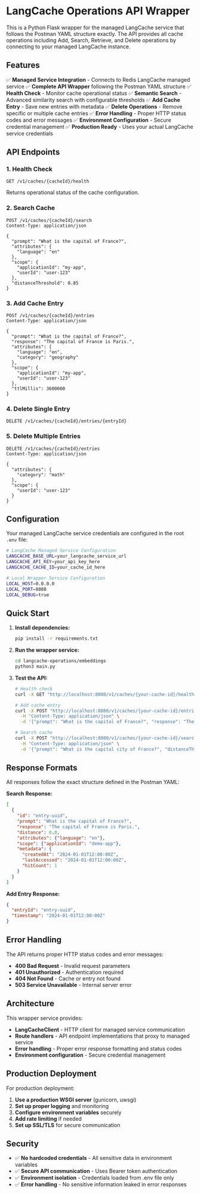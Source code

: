 # LangCache Operations API Wrapper

This is a Python Flask wrapper for the managed LangCache service that follows the Postman YAML structure exactly. The API provides all cache operations including Add, Search, Retrieve, and Delete operations by connecting to your managed LangCache instance.

## Features

✅ **Managed Service Integration** - Connects to Redis LangCache managed service
✅ **Complete API Wrapper** following the Postman YAML structure
✅ **Health Check** - Monitor cache operational status
✅ **Semantic Search** - Advanced similarity search with configurable thresholds
✅ **Add Cache Entry** - Save new entries with metadata
✅ **Delete Operations** - Remove specific or multiple cache entries
✅ **Error Handling** - Proper HTTP status codes and error messages
✅ **Environment Configuration** - Secure credential management
✅ **Production Ready** - Uses your actual LangCache service credentials

## API Endpoints

### 1. Health Check
```http
GET /v1/caches/{cacheId}/health
```
Returns operational status of the cache configuration.

### 2. Search Cache
```http
POST /v1/caches/{cacheId}/search
Content-Type: application/json

{
  "prompt": "What is the capital of France?",
  "attributes": {
    "language": "en"
  },
  "scope": {
    "applicationId": "my-app",
    "userId": "user-123"
  },
  "distanceThreshold": 0.85
}
```

### 3. Add Cache Entry
```http
POST /v1/caches/{cacheId}/entries
Content-Type: application/json

{
  "prompt": "What is the capital of France?",
  "response": "The capital of France is Paris.",
  "attributes": {
    "language": "en",
    "category": "geography"
  },
  "scope": {
    "applicationId": "my-app",
    "userId": "user-123"
  },
  "ttlMillis": 3600000
}
```

### 4. Delete Single Entry
```http
DELETE /v1/caches/{cacheId}/entries/{entryId}
```

### 5. Delete Multiple Entries
```http
DELETE /v1/caches/{cacheId}/entries
Content-Type: application/json

{
  "attributes": {
    "category": "math"
  },
  "scope": {
    "userId": "user-123"
  }
}
```

## Configuration

Your managed LangCache service credentials are configured in the root `.env` file:

```bash
# LangCache Managed Service Configuration
LANGCACHE_BASE_URL=your_langcache_service_url
LANGCACHE_API_KEY=your_api_key_here
LANGCACHE_CACHE_ID=your_cache_id_here

# Local Wrapper Service Configuration
LOCAL_HOST=0.0.0.0
LOCAL_PORT=8080
LOCAL_DEBUG=true
```

## Quick Start

1. **Install dependencies:**
   ```bash
   pip install -r requirements.txt
   ```

2. **Run the wrapper service:**
   ```bash
   cd langcache-operations/embeddings
   python3 main.py
   ```

3. **Test the API:**
   ```bash
   # Health check
   curl -X GET "http://localhost:8080/v1/caches/{your-cache-id}/health"

   # Add cache entry
   curl -X POST "http://localhost:8080/v1/caches/{your-cache-id}/entries" \
     -H "Content-Type: application/json" \
     -d '{"prompt": "What is the capital of France?", "response": "The capital of France is Paris."}'

   # Search cache
   curl -X POST "http://localhost:8080/v1/caches/{your-cache-id}/search" \
     -H "Content-Type: application/json" \
     -d '{"prompt": "What is the capital city of France?", "distanceThreshold": 0.8}'
   ```

## Response Formats

All responses follow the exact structure defined in the Postman YAML:

**Search Response:**
```json
[
  {
    "id": "entry-uuid",
    "prompt": "What is the capital of France?",
    "response": "The capital of France is Paris.",
    "distance": 0.0,
    "attributes": {"language": "en"},
    "scope": {"applicationId": "demo-app"},
    "metadata": {
      "createdAt": "2024-01-01T12:00:00Z",
      "lastAccessed": "2024-01-01T12:00:00Z",
      "hitCount": 1
    }
  }
]
```

**Add Entry Response:**
```json
{
  "entryId": "entry-uuid",
  "timestamp": "2024-01-01T12:00:00Z"
}
```

## Error Handling

The API returns proper HTTP status codes and error messages:

- **400 Bad Request** - Invalid request parameters
- **401 Unauthorized** - Authentication required
- **404 Not Found** - Cache or entry not found
- **503 Service Unavailable** - Internal server error

## Architecture

This wrapper service provides:
- **LangCacheClient** - HTTP client for managed service communication
- **Route handlers** - API endpoint implementations that proxy to managed service
- **Error handling** - Proper error response formatting and status codes
- **Environment configuration** - Secure credential management

## Production Deployment

For production deployment:

1. **Use a production WSGI server** (gunicorn, uwsgi)
2. **Set up proper logging** and monitoring
3. **Configure environment variables** securely
4. **Add rate limiting** if needed
5. **Set up SSL/TLS** for secure communication

## Security

- ✅ **No hardcoded credentials** - All sensitive data in environment variables
- ✅ **Secure API communication** - Uses Bearer token authentication
- ✅ **Environment isolation** - Credentials loaded from .env file only
- ✅ **Error handling** - No sensitive information leaked in error responses
